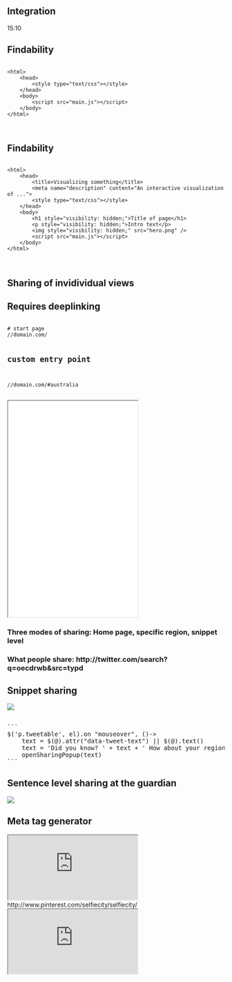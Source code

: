 <section data-background="http://i.imgur.com/bfW5FSr.jpg" class="chapter" id="integration">
<h1 >Integration</h1>
<div class="time">15:10</div>
</section>



<section data-background="" class="">
<h1>Findability</h1>

<pre class="html"><code>
&lt;html>
	&lt;head>
		&lt;style type="text/css">&lt;/style>
	&lt;/head>
	&lt;body>
		&lt;script src="main.js">&lt;/script>
	&lt;/body>
&lt;/html>

</code>
</pre>

</section>



<section data-background="" class="">
<h1>Findability</h1>

<pre class="html"><code>
&lt;html>
	&lt;head>
		&lt;title>Visualizing something&lt;/title>
		&lt;meta name="description" content="An interactive visualization of ...">
		&lt;style type="text/css">&lt;/style>
	&lt;/head>
	&lt;body>
		&lt;h1 style="visibility: hidden;">Title of page&lt;/h1>
		&lt;p style="visibility: hidden;">Intro text&lt;/p>
		&lt;img style="visibility: hidden;" src="hero.png" />
		&lt;script src="main.js">&lt;/script>
	&lt;/body>
&lt;/html>

</code>
</pre>

</section>




<section data-background="" class="large">
<h1>Sharing of invidividual views</h1>
<h2>Requires deeplinking</h2>
<pre><code>
# start page
//domain.com/

# custom entry point
//domain.com/#australia
</code></pre>
</section>



<section>

<iframe style="height: 500px !important;" src="//oecdregionalwellbeing.org"></iframe>
<h3>Three modes of sharing: Home page, specific region, snippet level</h3>

<h3>What people share: http://twitter.com/search?q=oecdrwb&src=typd</h3>


</section>



<section data-background="" class="">
<h1>Snippet sharing</h1>

<img src="assets/integration/sharing.png">
<br><br>
<pre>
```
$('p.tweetable', el).on "mouseover", ()->
	text = $(@).attr("data-tweet-text") || $(@).text()
	text = 'Did you know? ' + text + ' How about your region?'
	openSharingPopup(text)
```
</pre>

</section>




<section class="">
<h1>Sentence level sharing at the guardian</h1>
<!-- <a href="https://twitter.com/wblau/status/529713139961827329/photo/1" data-preview-link>test</a> -->
<img class="full-width" src="https://pbs.twimg.com/media/B1nrSy6IIAAasnZ.png">

</section>



<section class="">
<h1>Meta tag generator</h1>
<iframe class="full" src="http://www.metataggenerator.org/open-graph-meta-tags/"></iframe>

</section>



<section data-background="">
http://www.pinterest.com/selfiecity/selfiecity/
<br>
<iframe class="full" src="http://selfiecity.net"></iframe>
</section>




